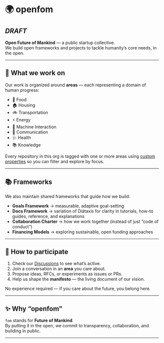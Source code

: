 # 🌍 openfom
## *DRAFT*
**Open Future of Mankind** — a public startup collective.  
We build open frameworks and projects to tackle humanity’s core needs, in the open.

---

## 🔑 What we work on
Our work is organized around **areas** — each representing a domain of human progress:

- 🥗 Food  
- 🏠 Housing  
- 🚲 Transportation  
- ⚡ Energy  
- 🤖 Machine Interaction  
- 📡 Communication  
- 🩺 Health  
- 📚 Knowledge  

Every repository in this org is tagged with one or more areas using [custom properties](https://docs.github.com/en/organizations/collaborating-with-your-team/about-custom-properties) so you can filter and explore by focus.

---

## 📚 Frameworks
We also maintain shared frameworks that guide how we build:
- **Goals Framework** → measurable, adaptive goal-setting  
- **Docs Framework** → variation of Diátaxis for clarity in tutorials, how-to guides, reference, and explanations  
- **Collaboration Charter** → how we work together (instead of just “code of conduct”)  
- **Financing Models** → exploring sustainable, open funding approaches  

---

## 🤝 How to participate
1. Check our [Discussions](./discussions) to see what’s active.  
2. Join a conversation in an **area** you care about.  
3. Propose ideas, RFCs, or experiments as issues or PRs.  
4. Help us shape the **manifesto** — the living document of our vision.  

No experience required — if you care about the future, you belong here.

---

## ✨ Why “openfom”
`fom` stands for **Future of Mankind**.  
By putting it in the open, we commit to transparency, collaboration, and building in public.  

---
